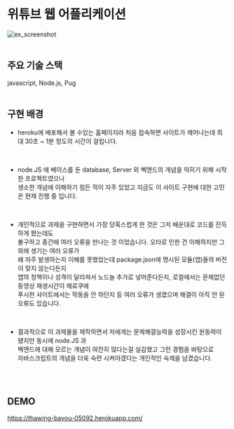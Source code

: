 # 위튜브 웹 어플리케이션
![ex_screenshot](https://dragoocho.netlify.app/static/26036ed739b6b0074e28a8fd3f0588f9/c1b63/wetube.png)
<br />
<br />
## 주요 기술 스택  
javascript, Node.js, Pug
<br />
<br />
## 구현 배경
- heroku에 배포해서 볼 수있는 홈페이지라 처음 접속하면 사이트가 깨어나는데 최대 30초 ~ 1분 정도의 시간이 걸립니다.

<br />

- node.JS 에 베이스를 둔 database, Server 외 벡엔드의 개념을 익히기 위해 시작한 프로젝트였으나    
생소한 개념에 이해하기 힘든 적이 자주 있었고 지금도 이 사이트 구현에 대한 고민은 현재 진행 중 입니다. 

<br />

- 개인적으로 과제을 구현하면서 가장 당혹스럽게 한 것은 그저 배운대로 코드를 진득하게 짰는데도    
불구하고 중간에 여러 오류을 만나는 것 이었습니다. 오타로 인한 건 이해하지만 그 외에 생기는 여러 오류가         
왜 자주 발생하는지 이해를 못했었는데 package.json에 명시된 모듈(앱)들의 버전이 맞지 않는다든지           
앱의 정책이나 성격이 달라져서 노드늘 추가로 넣어준다든지, 로컬에서는 문제없던 동영상 재생시간이 헤로쿠에           
푸시한 사이트에서는 작동을 안 하던지 등 여러 오류가 생겼으며 해결이 아직 안 된 오류도 있습니다.

<br />

- 결과적으로 이 과제물을 제작하면서 저에게는 문제해결능력을 성장시킨 원동력이 됐지만 동시에 node.JS 과      
벡엔드에 대해 모르는 개념이 여전히 많다는걸 실감했고 그런 경험을 바탕으로        
자바스크립트의 개념을 더욱 숙련 시켜야겠다는 개인적인 숙제을 남겼습니다.   
<br />
<br />

## DEMO
https://thawing-bayou-05092.herokuapp.com/
